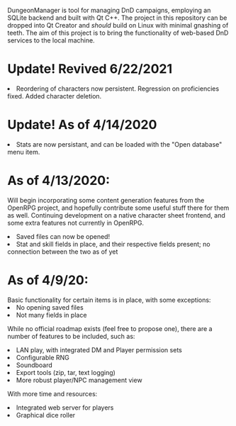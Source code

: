 DungeonManager is tool for managing DnD campaigns, employing an SQLite backend and built with Qt C++.
The project in this repository can be dropped into Qt Creator and *should* build on Linux with minimal gnashing of teeth.
The aim of this project is to bring the functionality of web-based DnD services to the local machine.


<h1>Update! Revived 6/22/2021 </h1>

  <li>Reordering of characters now persistent. Regression on proficiencies fixed. Added character deletion.

<h1>Update! As of 4/14/2020 </h1>

  <li>Stats are now persistant, and can be loaded with the "Open database" menu item.

<h1>As of 4/13/2020:</h1>

Will begin incorporating some content generation features from the OpenRPG project, and hopefully contribute some useful stuff there for them as well. Continuing development on a native character sheet frontend, and some extra features not currently in OpenRPG.

  <li>Saved files can now be opened!
  <li>Stat and skill fields in place, and their respective fields present; no connection between the two as of yet

<h1>As of 4/9/20:</h1>
Basic functionality for certain items is in place, with some exceptions:

  <li>No opening saved files
  <li>Not many fields in place


While no official roadmap exists (feel free to propose one), there are a number of features to be included, such as:

  <li>LAN play, with integrated DM and Player permission sets
  <li>Configurable RNG
  <li>Soundboard
  <li>Export tools (zip, tar, text logging)
  <li>More robust player/NPC management view

With more time and resources:

  <li>Integrated web server for players
  <li>Graphical dice roller
